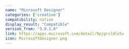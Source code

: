 ```yaml
---
name: "Microsoft Designer"
categories: ['creative']
compatibility: native
display_result: "Compatible"
version_from: "3.0.1.0"
link: https://apps.microsoft.com/detail/9pjgrcldlx5v
icon: MicrosoftDesigner.png
---
```

